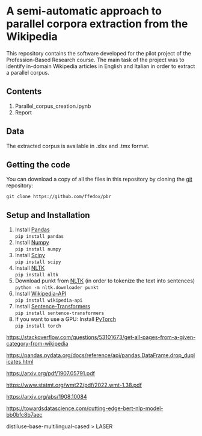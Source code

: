 # A semi-automatic approach to parallel corpora extraction from the Wikipedia

This repository contains the software developed for the pilot project of the Profession-Based Research course. The main task of the project was to identify in-domain Wikipedia articles in English and Italian in order to extract a parallel corpus.

## Contents

1. Parallel_corpus_creation.ipynb
2. Report

## Data

The extracted corpus is available in .xlsx and .tmx format. 

## Getting the code

You can download a copy of all the files in this repository by cloning the
[git](https://git-scm.com/) repository:

    git clone https://github.com/ffedox/pbr
    

## Setup and Installation
1. Install [Pandas](https://pandas.pydata.org/) <br />
`pip install pandas` <br />
2. Install [Numpy](https://numpy.org/) <br />
`pip install numpy` <br />
3. Install [Scipy](https://scipy.org/) <br />
`pip install scipy` <br />
4. Install [NLTK](https://www.nltk.org/) <br />
`pip install nltk` <br />
5. Download punkt from [NLTK](https://www.nltk.org/nltk_data/) (in order to tokenize the text into sentences) <br />
`python -m nltk.downloader punkt` <br />
5. Install [Wikipedia-API](https://github.com/martin-majlis/Wikipedia-API) <br />
`pip install wikipedia-api` <br />
6. Install [Sentence-Transformers](https://github.com/UKPLab/sentence-transformers) <br />
`pip install sentence-transformers` <br />
7. If you want to use a GPU: Install [PyTorch](https://pytorch.org/) <br />
`pip install torch` <br />


https://stackoverflow.com/questions/53101673/get-all-pages-from-a-given-category-from-wikipedia

https://pandas.pydata.org/docs/reference/api/pandas.DataFrame.drop_duplicates.html

https://arxiv.org/pdf/1907.05791.pdf

https://www.statmt.org/wmt22/pdf/2022.wmt-1.38.pdf

https://arxiv.org/abs/1908.10084

https://towardsdatascience.com/cutting-edge-bert-nlp-model-bb0bfc8b7aec

distiluse-base-multilingual-cased > LASER
